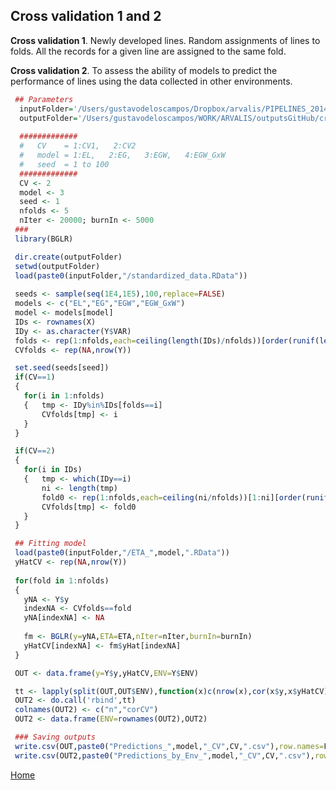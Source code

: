 ## Cross validation 1 and 2

**Cross validation 1**.
Newly developed lines. Random assignments of lines to folds. All the records for a given line are assigned to the same fold.
 
**Cross validation 2**.
To assess the ability of models to predict the performance of lines using the data collected in other environments.
 
```R
 ## Parameters
  inputFolder='/Users/gustavodeloscampos/Dropbox/arvalis/PIPELINES_2014/input/'
  outputFolder='/Users/gustavodeloscampos/WORK/ARVALIS/outputsGitHub/cross_validation/'
  
  #############
  #   CV    = 1:CV1,   2:CV2
  #   model = 1:EL,   2:EG,   3:EGW,   4:EGW_GxW
  #   seed  = 1 to 100
  #############
  CV <- 2
  model <- 3   
  seed <- 1
  nfolds <- 5
  nIter <- 20000; burnIn <- 5000
 ###
 library(BGLR)

 dir.create(outputFolder) 
 setwd(outputFolder)
 load(paste0(inputFolder,"/standardized_data.RData"))
 
 seeds <- sample(seq(1E4,1E5),100,replace=FALSE)
 models <- c("EL","EG","EGW","EGW_GxW")
 model <- models[model]
 IDs <- rownames(X)
 IDy <- as.character(Y$VAR)
 folds <- rep(1:nfolds,each=ceiling(length(IDs)/nfolds))[order(runif(length(IDs)))]
 CVfolds <- rep(NA,nrow(Y))

 set.seed(seeds[seed])
 if(CV==1)
 {
   for(i in 1:nfolds)
   {   tmp <- IDy%in%IDs[folds==i]
       CVfolds[tmp] <- i
   }
 }

 if(CV==2)
 {
   for(i in IDs)
   {   tmp <- which(IDy==i)
       ni <- length(tmp)
       fold0 <- rep(1:nfolds,each=ceiling(ni/nfolds))[1:ni][order(runif(ni))]
       CVfolds[tmp] <- fold0
   }
 }

 ## Fitting model
 load(paste0(inputFolder,"/ETA_",model,".RData"))
 yHatCV <- rep(NA,nrow(Y))
 
 for(fold in 1:nfolds)
 {
   yNA <- Y$y
   indexNA <- CVfolds==fold 
   yNA[indexNA] <- NA
   
   fm <- BGLR(y=yNA,ETA=ETA,nIter=nIter,burnIn=burnIn)
   yHatCV[indexNA] <- fm$yHat[indexNA]
 }

 OUT <- data.frame(y=Y$y,yHatCV,ENV=Y$ENV)

 tt <- lapply(split(OUT,OUT$ENV),function(x)c(nrow(x),cor(x$y,x$yHatCV)))
 OUT2 <- do.call('rbind',tt)
 colnames(OUT2) <- c("n","corCV")
 OUT2 <- data.frame(ENV=rownames(OUT2),OUT2)

 ### Saving outputs 
 write.csv(OUT,paste0("Predictions_",model,"_CV",CV,".csv"),row.names=F)
 write.csv(OUT2,paste0("Predictions_by_Env_",model,"_CV",CV,".csv"),row.names=F)
```

[Home](https://github.com/gdlc/ARVALIS/blob/master/README.md)
